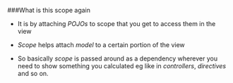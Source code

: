 ###What is this scope again


* It is by attaching *POJOs* to scope that you get to access them in the view

* *Scope* helps attach *model* to a certain portion of the view

* So basically *scope* is passed around as a dependency wherever you need to show something you calculated eg like in *controllers*,
  *directives* and so on.
